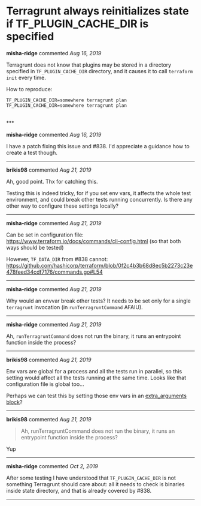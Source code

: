 # Terragrunt always reinitializes state if TF_PLUGIN_CACHE_DIR is specified

**misha-ridge** commented *Aug 16, 2019*

Terragrunt does not know that plugins may be stored in a directory specified in `TF_PLUGIN_CACHE_DIR` directory, and it causes it to call `terraform init` every time.

How to reproduce:
```
TF_PLUGIN_CACHE_DIR=somewhere terragrunt plan
TF_PLUGIN_CACHE_DIR=somewhere terragrunt plan
```

<br />
***


**misha-ridge** commented *Aug 16, 2019*

I have a patch fixing this issue and #838. I'd appreciate a guidance how to create a test though.
***

**brikis98** commented *Aug 21, 2019*

Ah, good point. Thx for catching this.

Testing this is indeed tricky, for if you set env vars, it affects the whole test environment, and could break other tests running concurrently. Is there any other way to configure these settings locally?
***

**misha-ridge** commented *Aug 21, 2019*

Can be set in configuration file: https://www.terraform.io/docs/commands/cli-config.html (so that both ways should be tested)

However, `TF_DATA_DIR` from #838 cannot: https://github.com/hashicorp/terraform/blob/0f2c4b3b68d8ec5b2273c23e478feed34cdf7176/commands.go#L54
***

**misha-ridge** commented *Aug 21, 2019*

Why would an envvar break other tests? It needs to be set only for a single `terragrunt` invocation (in `runTerragruntCommand` AFAIU).
***

**misha-ridge** commented *Aug 21, 2019*

Ah, `runTerragruntCommand` does not run the binary, it runs an entrypoint function inside the process?
***

**brikis98** commented *Aug 21, 2019*

Env vars are global for a process and all the tests run in parallel, so this setting would affect all the tests running at the same time. Looks like that configuration file is global too...

Perhaps we can test this by setting those env vars in an [extra_arguments block](https://github.com/gruntwork-io/terragrunt#motivation-2)?
***

**brikis98** commented *Aug 21, 2019*

> Ah, runTerragruntCommand does not run the binary, it runs an entrypoint function inside the process?

Yup
***

**misha-ridge** commented *Oct 2, 2019*

After some testing I have understood that `TF_PLUGIN_CACHE_DIR` is not something Terragrunt should care about: all it needs to check is binaries inside state directory, and that is already covered by #838.

***

